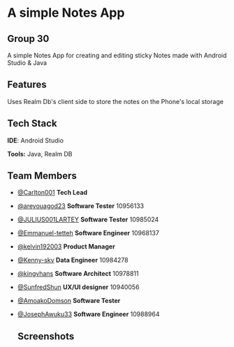 
# A simple Notes App 
## Group 30 

A simple Notes App for creating and editing sticky Notes made with Android Studio & Java


## Features
Uses Realm Db's client side to store the notes on the Phone's local storage


## Tech Stack

**IDE**: Android Studio

**Tools:**  Java, Realm DB



## Team Members

- [@Carlton001](https://github.com/Carlton001) **Tech Lead**
- [@areyouagod23](https://github.com/areyouagod23) **Software Tester** 10956133
- [@JULIUS001LARTEY](https://github.com/JULIUS001LARTEY) **Software Tester** 10985024
- [@Emmanuel-tetteh]() **Software Engineer** 10968137
- [@kelvin192003](https://github.com/kelvin192003) **Product Manager**
- [@Kenny-skv](https://github.com/Kenny-skv) **Data Engineer** 10984278
- [@kingvhans](https://github.com/kingvhans) **Software Architect** 10978811
- [@SunfredShun](https://github.com/SunfredShun) **UX/UI designer** 10940056
- [@AmoakoDomson](https://github.com/AmoakoDomson) **Software Tester**
- [@JosephAwuku33](https://github.com/JosephAwuku33) **Software Engineer** 10988964

  ## Screenshots 

